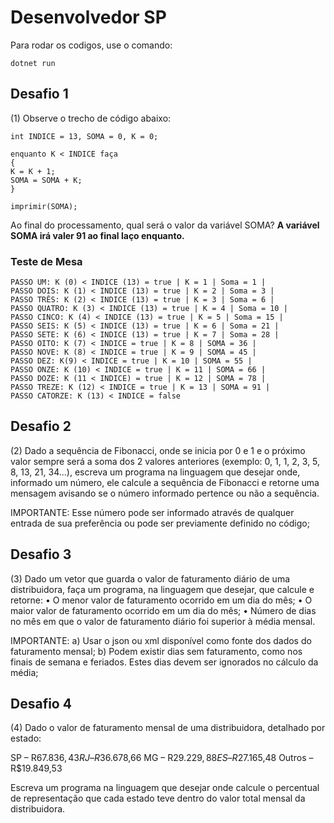 # Desenvolvedor SP

Para rodar os codigos, use o comando:

`dotnet run`

## Desafio 1 

(1) Observe o trecho de código abaixo:

```
int INDICE = 13, SOMA = 0, K = 0;

enquanto K < INDICE faça
{
K = K + 1;
SOMA = SOMA + K;
}

imprimir(SOMA);
```

Ao final do processamento, qual será o valor da variável SOMA? **A variável SOMA irá valer 91 ao final
laço enquanto.**

### Teste de Mesa

```
PASSO UM: K (0) < INDICE (13) = true | K = 1 | Soma = 1 | 
PASSO DOIS: K (1) < INDICE (13) = true | K = 2 | Soma = 3 | 
PASSO TRÊS: K (2) < INDICE (13) = true | K = 3 | Soma = 6 | 
PASSO QUATRO: K (3) < INDICE (13) = true | K = 4 | Soma = 10 | 
PASSO CINCO: K (4) < INDICE (13) = true | K = 5 | Soma = 15 | 
PASSO SEIS: K (5) < INDICE (13) = true | K = 6 | Soma = 21 | 
PASSO SETE: K (6) < INDICE (13) = true | K = 7 | Soma = 28 | 
PASSO OITO: K (7) < INDICE = true | K = 8 | SOMA = 36 | 
PASSO NOVE: K (8) < INDICE = true | K = 9 | SOMA = 45 |
PASSO DEZ: K(9) < INDICE = true | K = 10 | SOMA = 55 | 
PASSO ONZE: K (10) < INDICE = true | K = 11 | SOMA = 66 | 
PASSO DOZE: K (11 < INDICE) = true | K = 12 | SOMA = 78 | 
PASSO TREZE: K (12) < INDICE = true | K = 13 | SOMA = 91 | 
PASSO CATORZE: K (13) < INDICE = false
```

## Desafio 2
(2) Dado a sequência de Fibonacci, onde se inicia por 0 e 1 e o próximo valor sempre será a soma dos 2 valores anteriores (exemplo: 0, 1, 1, 2, 3, 5, 8, 13, 21, 34...), escreva um programa na linguagem que desejar onde, informado um número, ele calcule a sequência de Fibonacci e retorne uma mensagem avisando se o número informado pertence ou não a sequência.

IMPORTANTE:
Esse número pode ser informado através de qualquer entrada de sua preferência ou pode ser previamente definido no código;

## Desafio 3
(3) Dado um vetor que guarda o valor de faturamento diário de uma distribuidora, faça um programa, na linguagem que desejar, que calcule e retorne:
• O menor valor de faturamento ocorrido em um dia do mês;
• O maior valor de faturamento ocorrido em um dia do mês;
• Número de dias no mês em que o valor de faturamento diário foi superior à média mensal.

IMPORTANTE:
a) Usar o json ou xml disponível como fonte dos dados do faturamento mensal;
b) Podem existir dias sem faturamento, como nos finais de semana e feriados. Estes dias devem ser ignorados no cálculo da média;

## Desafio 4
(4) Dado o valor de faturamento mensal de uma distribuidora, detalhado por estado:

SP – R$67.836,43
RJ – R$36.678,66
MG – R$29.229,88
ES – R$27.165,48
Outros – R$19.849,53

Escreva um programa na linguagem que desejar onde calcule o percentual de representação que cada estado teve dentro do valor total mensal da distribuidora.